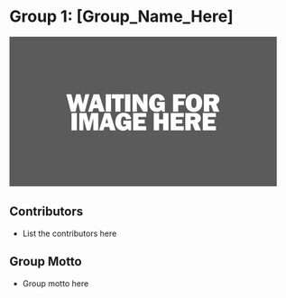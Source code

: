 # Group 1: [Group_Name_Here]

![group_logo](../images/placeholder_image.jpg)


## Contributors
- List the contributors here

## Group Motto
-  Group motto here

